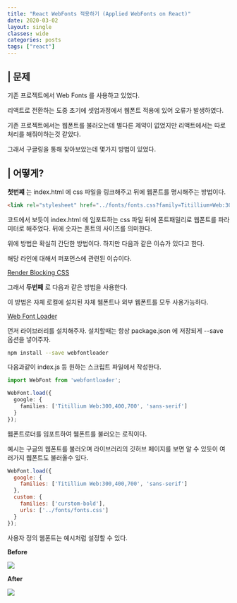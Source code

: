 ```yaml
---
title: "React WebFonts 적용하기 (Applied WebFonts on React)"
date: 2020-03-02
layout: single
classes: wide
categories: posts
tags: ["react"]
---
```


## | 문제
기존 프로젝트에서 Web Fonts 를 사용하고 있었다.

리액트로 전환하는 도중 초기에 셋업과정에서 웹폰트 적용에 있어 오류가 발생하였다.

기존 프로젝트에서는 웹폰트를 불러오는데 별다른 제약이 없었지만 리액트에서는 따로 처리를 해줘야하는것 같았다.

그래서 구글링을 통해 찾아보았는데 몇가지 방법이 있었다.

## | 어떻게?
**첫번쨰** 는 index.html 에 css 파일을 링크해주고 뒤에 웹폰트를 명시해주는 방법이다.

```html
<link rel="stylesheet" href="../fonts/fonts.css?family=Titillium+Web:300,400,700" media="all">
```

코드에서 보듯이 index.html 에 임포트하는 css 파일 뒤에 폰트패밀리로 웹폰트를 파라미터로 해주었다. 뒤에 숫자는 폰트의 사이즈를 의미한다.

위에 방법은 확실히 간단한 방법이다. 하지만 다음과 같은 이슈가 있다고 한다.

해당 라인에 대해서 퍼포먼스에 관련된 이슈이다.

[Render Blocking CSS](https://developers.google.com/web/fundamentals/performance/critical-rendering-path/render-blocking-css)

그래서 **두번째** 로 다음과 같은 방법을 사용한다.

이 방법은 자체 로컬에 설치된 자체 웹폰트나 외부 웹폰트를 모두 사용가능하다.

[Web Font Loader](https://github.com/typekit/webfontloader)

먼저 라이브러리를 설치해주자. 설치할때는 항상 package.json 에 저장되게 --save 옵션을 넣어주자.

```sh
npm install --save webfontloader
```

다음과같이 index.js 등 원하는 스크립트 파일에서 작성한다.

```ts
import WebFont from 'webfontloader';

WebFont.load({
  google: {
    families: ['Titillium Web:300,400,700', 'sans-serif']
  }
});
```

웹폰트로더를 임포트하여 웹폰트를 불러오는 로직이다.

예시는 구글의 웹폰트를 불러오며 라이브러리의 깃허브 페이지를 보면 알 수 있듯이 여러가지 웹폰트도 불러올수 있다.


```js
WebFont.load({
  google: {
    families: ['Titillium Web:300,400,700', 'sans-serif']
  },
  custom: {
    families: ['curstom-bold'],
    urls: ['../fonts/fonts.css']
  }
});
```

사용자 정의 웹폰트는 예시처럼 설정할 수 있다.

**Before**
<div style="width: 100%">
  <img src="https://subji.github.io/assets/images/202003021659-howtoappliedfontsonreact1.png">
</div>

**After**
<div style="width: 100%">
  <img src="https://subji.github.io/assets/images/202003021700-howtoappliedfontsonreact.png">
</div>